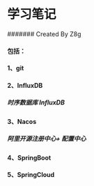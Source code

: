 # 学习笔记  
####### Created By Z8g
  
#### 包括：  
  
#### 1、git  
  
  
#### 2、InfluxDB  
  
##### 时序数据库 InfluxDB  
  
  
  
#### 3、Nacos  
  
##### 阿里开源注册中心+ 配置中心  
  
  
  
#### 4、SpringBoot  
  
  
  
#### 5、SpringCloud  